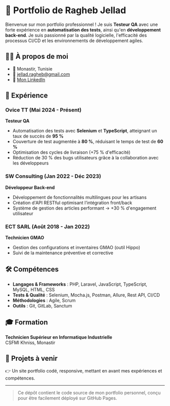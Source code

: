 # 💼 Portfolio de Ragheb Jellad

Bienvenue sur mon portfolio professionnel ! Je suis **Testeur QA** avec une forte expérience en **automatisation des tests**, ainsi qu'en **développement back-end**. Je suis passionné par la qualité logicielle, l'efficacité des processus CI/CD et les environnements de développement agiles.

## 👨‍💻 À propos de moi

- 📍 Monastir, Tunisie  
- 📧 jellad.ragheb@gmail.com  
- 🔗 [Mon LinkedIn](https://www.linkedin.com/in/ragheb-jellad)  

## 🧪 Expérience

### Ovice TT (Mai 2024 - Présent)  
**Testeur QA**  
- Automatisation des tests avec **Selenium** et **TypeScript**, atteignant un taux de succès de **95 %**
- Couverture de test augmentée à **80 %**, réduisant le temps de test de **60 %**
- Optimisation des cycles de livraison (+75 % d'efficacité)
- Réduction de 30 % des bugs utilisateurs grâce à la collaboration avec les développeurs

### SW Consulting (Jan 2022 - Déc 2023)  
**Développeur Back-end**  
- Développement de fonctionnalités multilingues pour les artisans
- Création d'API RESTful optimisant l’intégration front/back
- Système de gestion des articles performant → +30 % d'engagement utilisateur

### ECT SARL (Août 2018 - Jan 2022)  
**Technicien GMAO**  
- Gestion des configurations et inventaires GMAO (outil Hippo)
- Suivi de la maintenance préventive et corrective

## 🛠 Compétences

- **Langages & Frameworks** : PHP, Laravel, JavaScript, TypeScript, MySQL, HTML, CSS
- **Tests & Qualité** : Selenium, Mocha.js, Postman, Allure, Rest API, CI/CD
- **Méthodologies** : Agile, Scrum
- **Outils** : Git, GitLab, Sanctum

## 🎓 Formation

**Technicien Supérieur en Informatique Industrielle**  
CSFMI Khniss, Monastir

## 🚀 Projets à venir

👉 Un site portfolio codé, responsive, mettant en avant mes expériences et compétences.

---

> Ce dépôt contient le code source de mon portfolio personnel, conçu pour être facilement déployé sur GitHub Pages.
